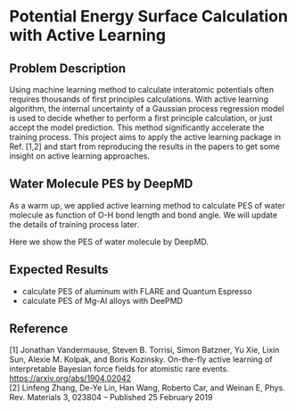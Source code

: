 # Potential Energy Surface Calculation with Active Learning 



## Problem Description

Using machine learning method to calculate interatomic potentials often requires thousands of first principles calculations. With active learning algorithm, the internal uncertainty of a Gaussian process regression model is used to decide whether to perform a first principle calculation, or just accept the model prediction. This method significantly accelerate the training process. This project aims to apply the active learning package in Ref. [1,2] and start from reproducing the results in the papers to get some insight on active learning approaches. 

## Water Molecule PES by DeepMD

As a warm up, we applied active learning method to calculate PES of water molecule as function of O-H bond length and bond angle. We will update the details of training process later. 

Here we show the PES of water molecule by DeepMD.


## Expected Results

- calculate PES of aluminum with FLARE and Quantum Espresso  
- calculate PES of Mg-Al alloys with DeePMD  



## Reference 
[1] Jonathan Vandermause, Steven B. Torrisi, Simon Batzner, Yu Xie, Lixin Sun, Alexie M. Kolpak, and Boris Kozinsky. On-the-fly active learning of interpretable Bayesian force fields for atomistic rare events. https://arxiv.org/abs/1904.02042  
[2] Linfeng Zhang, De-Ye Lin, Han Wang, Roberto Car, and Weinan E, Phys. Rev. Materials 3, 023804 – Published 25 February 2019





